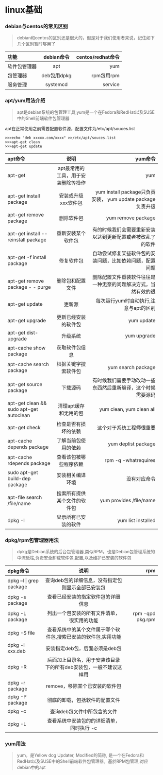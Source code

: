 # linux基础

### debian与centos的常见区别
>debian和centos的区别还是很大的，但是对于我们使用者来说，记住如下几个区别暂时够用了

|功能|debian命令|centos/redhat命令|
| :--- | :----: | ----: |
|软件包管理器|apt|yum
|包管理器|deb包用dpkg|rpm包用rpm
|服务管理|systemcd|service

### apt/yum用法介绍
>apt是debian系统的包管理工具,yum是一个在Fedora和RedHat以及SUSE中的Shell前端软件包管理器


apt在正常使用之前需要配置软件源，配置文件为/etc/apt/souces.list

```shell
>>>echo "deb xxxxx.com/xxxx" >>/etc/apt/souces.list
>>>apt-get clean
>>>apt-get update
```

|apt命令|说明|yum命令|
| :--- | :----: | ----: |
|apt-get|apt最常用的工具，用于安装删除等操作|yum
|apt-get install package|安装或升级xxx软件包|yum install package只负责安装， yum update package负责升级
|apt-get remove package|删除软件包|yum remove package
|apt-get install --reinstall package|重新安装某个软件包|有的时候我们会需要重新安装以达到更新配置或者被改乱了的软件
|apt-get -f install package|修复软件包|自动尝试修复某些软件包的安装问题，比如依赖问题，配置问题
|apt-get remove package - - purge|删除包和配置文件|删除配置文件重装软件往往是一种无奈的问题解决方式，当然有效的很
|apt-get update| 更新源|每次运行yum时自动执行,注意与apt的区别
|apt-get upgrade|更新已经安装的软件包|yum update
|apt-get dist-upgrade| 升级系统|yum upgrade
|apt-cache show package|获取软件包信息|
|apt-cache search package|根据关键字搜索软件包|yum search package
|apt-get source package|下载源码|有时候我们需要手动改动一些东西然后重新编译，这个时候需要源码
|apt-get clean && sudo apt-get autoclean|清理apt缓存和无用的包|yum clean, yum clean all
|apt-get check|检查是否有损坏的依赖|这个对于系统工程师很重要
|apt-cache depends package|了解当前包使用的依赖|yum deplist package
|apt-cache rdepends package|查看该包被哪些程序依赖|rpm -q -whatrequires 
|sudo apt-get build-dep package|安装相关编译环境|没有对应命令
|apt-file search /file/name|搜索所有提供某个文件的软件包|yum provides /file/name
|dpkg -l|显示所有已安装的软件|yum list installed

### dpkg/rpm包管理器用法
>dpkg是Debian系统的后台包管理器,类似RPM。也是Debian包管理系统的中流砥柱,负责安全卸载软件包,配置,以及维护已安装的软件包

|dpkg命令|说明|rpm
| :--- | :----: | ----: |
|dpkg –l \| grep package| 查询deb包的详细信息，没有指定包则显示全部已安装包
|dpkg -s package| 查看已经安装的指定软件包的详细信息
|dpkg -L package| 列出一个包安装的所有文件清单，很实用的功能|rpm -qpd pkg.rpm
|dpkg -S file |查看系统中的某个文件属于哪个软件包,搜索已安装的软件包,实用功能
|dpkg -i xxx.deb| 安装指定deb包，后面必须是deb包
|dpkg -R |后面加上目录名，用于安装该目录下的所有deb安装包，一般不建议这样用
|dpkg -r package |remove，移除某个已安装的软件包
|dpkg -P package| 彻底的卸载，包括软件的配置文件
|dpkg -c |查询deb包文件中所包含的文件
|dpkg -L |查看系统中安装包的的详细清单，同时执行 -c

### yum用法
> yum，是Yellow dog Updater, Modified的简称, 是一个在Fedora和RedHat以及SUSE中的Shell前端软件包管理器。基於RPM包管理,对应debian中的apt



